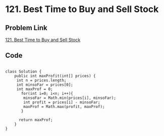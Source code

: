 # 121. Best Time to Buy and Sell Stock

## Problem Link
[121. Best Time to Buy and Sell Stock](https://leetcode.com/problems/best-time-to-buy-and-sell-stock/submissions/1520933252/)

## Code

```

class Solution {
    public int maxProfit(int[] prices) {
     int n = prices.length;
     int minsoFar = prices[0];
     int maxProf = 0;
       for(int i=0; i<n; i++){
        minsoFar = Math.min(prices[i], minsoFar);
        int profit = prices[i] - minsoFar;
        maxProf = Math.max(profit, maxProf);
       }
     
      return maxProf;  
    }
}
